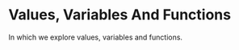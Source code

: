 Values, Variables And Functions
===============================

In which we explore values, variables and functions.